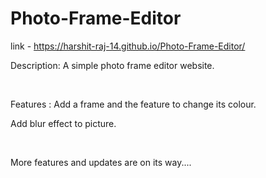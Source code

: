 # Photo-Frame-Editor

link - https://harshit-raj-14.github.io/Photo-Frame-Editor/


Description: A simple photo frame editor website.

<br>

Features :
Add a frame and the feature to change its colour.

Add blur effect to picture.

<br>

More features and updates are on its way....
